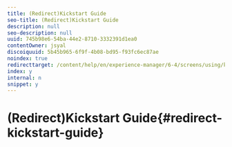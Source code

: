 ```yaml
---
title: (Redirect)Kickstart Guide
seo-title: (Redirect)Kickstart Guide
description: null
seo-description: null
uuid: 745b98e6-54ba-44e2-8710-3332391d1ea0
contentOwner: jsyal
discoiquuid: 5b45b965-6f9f-4b08-bd95-f93fc6ec87ae
noindex: true
redirecttarget: /content/help/en/experience-manager/6-4/screens/using/kickstart-for-aem-screens
index: y
internal: n
snippet: y
---
```


# (Redirect)Kickstart Guide{#redirect-kickstart-guide}

